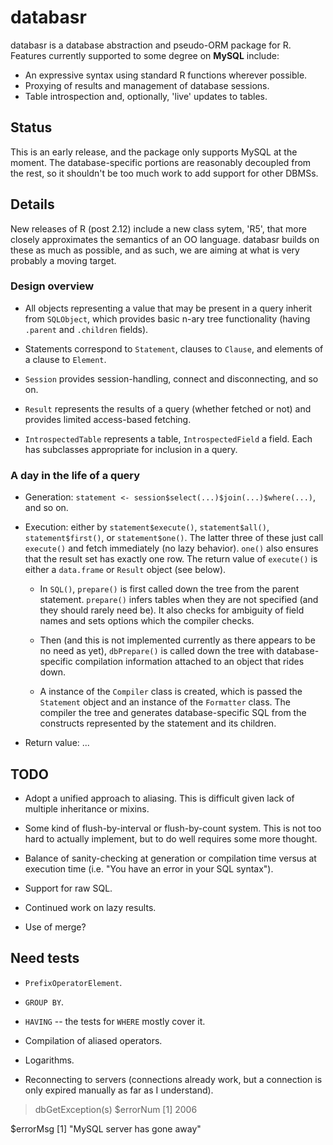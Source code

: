 # databasr
databasr is a database abstraction and pseudo-ORM package for R.
Features currently supported to some degree on **MySQL** include:

* An expressive syntax using standard R functions wherever possible.
* Proxying of results and management of database sessions.
* Table introspection and, optionally, 'live' updates to tables.


## Status
This is an early release, and the package only supports MySQL at the moment. 
The database-specific portions are reasonably decoupled from the rest, 
so it shouldn't be too much work to add support for other DBMSs.


## Details
New releases of R (post 2.12) include a new class sytem, 'R5', that more 
closely approximates the semantics of an OO language. databasr builds 
on these as much as possible, and as such, we are aiming at what is very 
probably a moving target.


### Design overview
* All objects representing a value that may be present in a query inherit 
  from `SQLObject`, which provides basic n-ary tree functionality 
  (having `.parent` and `.children` fields).
 
* Statements correspond to `Statement`, clauses to `Clause`, 
  and elements of a clause to `Element`.
  
* `Session` provides session-handling, connect and disconnecting, and so on.
 
* `Result` represents the results of a query (whether fetched or not) 
  and provides limited access-based fetching.
  
* `IntrospectedTable` represents a table, `IntrospectedField` a field. 
 Each has subclasses appropriate for inclusion in a query.
  

### A day in the life of a query
* Generation: `statement <- session$select(...)$join(...)$where(...)`, 
  and so on.

* Execution: 
  either by `statement$execute()`, `statement$all()`, `statement$first()`, 
  or `statement$one()`.
  The latter three of these just call `execute()` and fetch immediately 
  (no lazy behavior).
  `one()` also ensures that the result set has exactly one row.
  The return value of `execute()` is either a `data.frame` or `Result` 
  object (see below).
  
  * In `SQL()`, `prepare()` is first called down the tree from the parent 
    statement.
    `prepare()` infers tables when they are not specified 
    (and they should rarely need be).
    It also checks for ambiguity of field names and sets options which 
    the compiler checks.
  
  * Then (and this is not implemented currently as there appears to be no 
    need as yet), 
    `dbPrepare()` is called down the tree with database-specific compilation 
    information attached to an object that rides down.
    
  * A instance of the `Compiler` class is created, which is passed the 
    `Statement` object and an instance of the `Formatter` class.
    The compiler the tree and generates database-specific SQL from the 
    constructs represented by the statement and its children.
    
* Return value: ...


## TODO
* Adopt a unified approach to aliasing. 
  This is difficult given lack of multiple inheritance or mixins.
  
* Some kind of flush-by-interval or flush-by-count system. 
  This is not too hard to actually implement, but to do well requires 
  some more thought.
 
* Balance of sanity-checking at generation or compilation time versus at 
  execution time (i.e. "You have an error in your SQL syntax").
  
* Support for raw SQL.

* Continued work on lazy results.

* Use of merge?


## Need tests
* `PrefixOperatorElement`.

* `GROUP BY`.

* `HAVING` -- the tests for `WHERE` mostly cover it.

* Compilation of aliased operators.

* Logarithms.

* Reconnecting to servers (connections already work, but a connection is
  only expired manually as far as I understand).

> dbGetException(s)
$errorNum
[1] 2006

$errorMsg
[1] "MySQL server has gone away"


